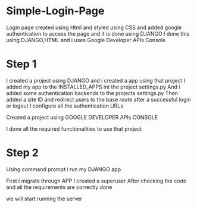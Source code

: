 # Simple-Login-Page
Login page created using Html and styled using CSS and added google authentication to access the page and it is done using DJANGO
I done this using DJANGO,HTML and i uses Google Developer APIs Console



# Step 1
I created a project using DJANGO and i created a app using that project
I added my app to the INSTALLED_APPS int the project settings.py
And i added some authentication backends to the projects settings.py
Then added a site ID and redirect users to the base route after a successful login or logout
I configure all the authentication URLs


Created a project using GOOGLE DEVELOPER APIs CONSOLE







I done all the required functionalities to use that project

# Step 2
Using command prompt i run my DJANGO app

First i migrate through APP 
I created a superuser
After checking the code and all the requirements are correctly done


we will start running the server















